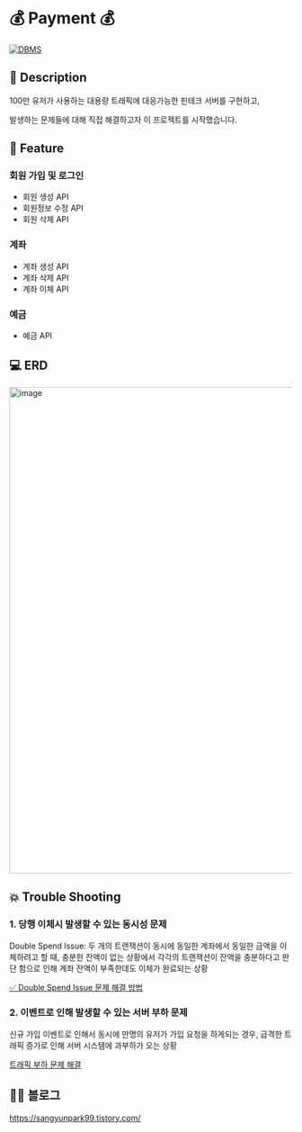 # 💰 Payment 💰

[![DBMS](https://img.shields.io/badge/DBMS-MySQL-orange)](https://www.mysql.com/downloads/)

## 📖 Description

100만 유저가 사용하는 대용량 트래픽에 대응가능한 핀테크 서버를 구현하고,

발생하는 문제들에 대해 직접 해결하고자 이 프로젝트를 시작했습니다.


## 🚀 Feature
### 회원 가입 및 로그인
- 회원 생성 API
- 회원정보 수정 API
- 회원 삭제 API
### 계좌
- 계좌 생성 API
- 계좌 삭제 API
- 계좌 이체 API
### 예금
- 예금 API


## 💻 ERD


<img width="865" alt="image" src="https://github.com/user-attachments/assets/544497c9-9235-4ab7-b6ea-c031d723ccd1">




## 💥 Trouble Shooting
### 1. 당행 이체시 발생할 수 있는 동시성 문제
Double Spend Issue: 두 개의 트랜잭션이 동시에 동일한 계좌에서 동일한 금액을 이체하려고 할 때, 충분한 잔액이 없는 상황에서 각각의 트랜잭션이 잔액을 충분하다고 판단 함으로 인해 계좌 잔액이 부족한데도 이체가 완료되는 상황


[✅ Double Spend Issue 문제 해결 방법](https://sangyunpark99.tistory.com/17)


### 2. 이벤트로 인해 발생할 수 있는 서버 부하 문제
신규 가입 이벤트로 인해서 동시에 만명의 유저가 가입 요청을 하게되는 경우, 급격한 트래픽 증가로 인해 서버 시스템에 과부하가 오는 상황


[트래픽 부하 문제 해결](https://sangyunpark99.tistory.com/entry/%ED%9A%8C%EC%9B%90-%EA%B0%80%EC%9E%85-%EC%9D%B4%EB%B2%A4%ED%8A%B8%EB%A1%9C-%EC%9D%B8%ED%95%B4-%EC%83%9D%EA%B8%B0%EB%8A%94-%ED%8A%B8%EB%9E%98%ED%94%BD-%EC%B2%98%EB%A6%AC%ED%95%98%EA%B8%B0feat-%ED%8A%B8%EB%9E%98%ED%94%BD-%EB%8B%A4%EB%A4%84%EB%B3%B4%EA%B8%B0)

## ✍🏻 블로그
https://sangyunpark99.tistory.com/
